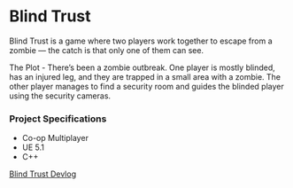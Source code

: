 # Blind Trust

Blind Trust is a game where two players work together to escape from a zombie — the catch is that only one of them can see.

The Plot - There’s been a zombie outbreak. One player is mostly blinded, has an injured leg, and they are trapped in a small area with a zombie. The other player manages to find a security room and guides the blinded player using the security cameras.


### Project Specifications
-  Co-op Multiplayer
- UE 5.1
- C++




[Blind Trust Devlog]

[Blind Trust Devlog]: <https://www.youtube.com/watch?v=g5wymC7GBG4&t=610s>
